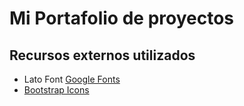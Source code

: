 # Mi Portafolio de proyectos

## Recursos externos utilizados
- Lato Font [Google Fonts](https://fonts.google.com/)
- [Bootstrap Icons](https://icons.getbootstrap.com/)